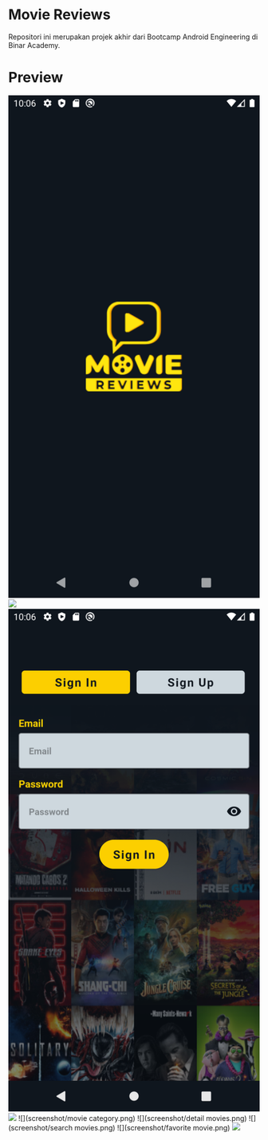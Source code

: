 # Movie Reviews
Repositori ini merupakan projek akhir dari Bootcamp Android Engineering di Binar Academy.
# Preview
![](screenshot/splashscreen.png)
![](screenshot/landing_page.png)
![](screenshot/login.png)
![](screenshot/list-movie.png)
![](screenshot/movie category.png)
![](screenshot/detail movies.png)
![](screenshot/search movies.png)
![](screenshot/favorite movie.png)
![](screenshot/profile.png)
